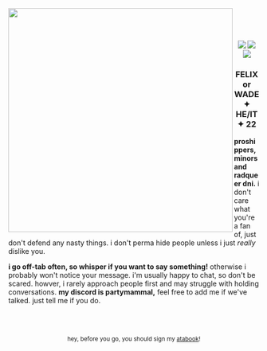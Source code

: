 <img src="https://file.garden/Z3y8p4kSxSo_bbsX/ok%20hold%20don.png" align="left" style="height: 450px;">
<br><br><br>
<p align="center">
<img src="https://64.media.tumblr.com/293e73d2691c6639ca5445b6d4c7f08a/8c49db604b0f3002-bb/s100x200/23dd62ea4afc62e3a47b5017e8416c721d1b40e3.png"> <img src="https://file.garden/Z3y8p4kSxSo_bbsX/silly%20online.png">
<img src="https://file.garden/Z3y8p4kSxSo_bbsX/not%20immune.png"</p>
<h3 align="center">FELIX or WADE ✦ HE/IT ✦ 22</h3>

<p><b>proshippers, minors and radqueer dni.</b> i don't care what you're a fan of, just don't defend any nasty things.
i don't perma hide people unless i just <i>really</i> dislike you.</p>
  
<p><b>i go off-tab often, so whisper if you want to say something!</b> otherwise i probably won't notice your message. i'm usually happy to chat, so don't be scared. howver, i rarely approach people first 
and may struggle with holding conversations. <b>my discord is partymammal,</b> feel free to add me if we've talked. just tell me if you do.</p>
<br><br>
<p align="center"><sub>hey, before you go, you should sign my <a href="https://inspekta.atabook.org/">atabook</a>!</sub></p>
